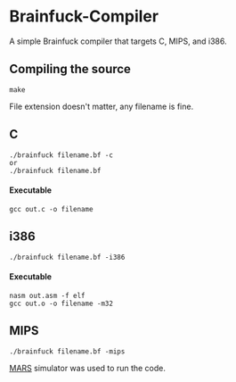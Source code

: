 # Brainfuck-Compiler
A simple Brainfuck compiler that targets C, MIPS, and i386.

## Compiling the source
```
make
```

File extension doesn't matter, any filename is fine.

## C
```
./brainfuck filename.bf -c
or
./brainfuck filename.bf
```

#### Executable
```
gcc out.c -o filename
```

## i386
```
./brainfuck filename.bf -i386
```
#### Executable
```
nasm out.asm -f elf
gcc out.o -o filename -m32
```

## MIPS
```
./brainfuck filename.bf -mips
```

[MARS](http://courses.missouristate.edu/kenvollmar/mars/download.htm) simulator was used to run the code.
